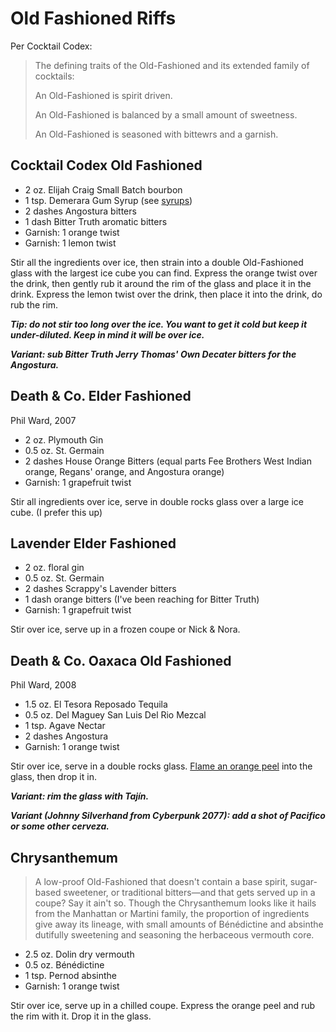 # Old Fashioned Riffs

Per Cocktail Codex:

> The defining traits of the Old-Fashioned and its extended family of cocktails:
>
> An Old-Fashioned is spirit driven.
>
> An Old-Fashioned is balanced by a small amount of sweetness.
>
> An Old-Fashioned is seasoned with bittewrs and a garnish.

## Cocktail Codex Old Fashioned

- 2 oz. Elijah Craig Small Batch bourbon
- 1 tsp. Demerara Gum Syrup (see [syrups](syrups.md))
- 2 dashes Angostura bitters
- 1 dash Bitter Truth aromatic bitters
- Garnish: 1 orange twist
- Garnish: 1 lemon twist

Stir all the ingredients over ice, then strain into a double Old-Fashioned glass
with the largest ice cube you can find. Express the orange twist over the drink,
then gently rub it around the rim of the glass and place it in the drink.
Express the lemon twist over the drink, then place it into the drink, do rub the
rim.

***Tip: do not stir too long over the ice. You want to get it cold but keep it
under-diluted. Keep in mind it will be over ice.***

***Variant: sub Bitter Truth Jerry Thomas' Own Decater bitters for the
Angostura.***

## Death & Co. Elder Fashioned
Phil Ward, 2007

- 2 oz. Plymouth Gin
- 0.5 oz. St. Germain
- 2 dashes House Orange Bitters (equal parts Fee Brothers West Indian orange,
  Regans' orange, and Angostura orange)
- Garnish: 1 grapefruit twist

Stir all ingredients over ice, serve in double rocks glass over a large ice
cube. (I prefer this up)

## Lavender Elder Fashioned

- 2 oz. floral gin
- 0.5 oz. St. Germain
- 2 dashes Scrappy's Lavender bitters
- 1 dash orange bitters (I've been reaching for Bitter Truth)
- Garnish: 1 grapefruit twist

Stir over ice, serve up in a frozen coupe or Nick & Nora.

## Death & Co. Oaxaca Old Fashioned
Phil Ward, 2008

- 1.5 oz. El Tesora Reposado Tequila
- 0.5 oz. Del Maguey San Luis Del Rio Mezcal
- 1 tsp. Agave Nectar
- 2 dashes Angostura
- Garnish: 1 orange twist

Stir over ice, serve in a double rocks glass. [Flame an orange peel](techniques.md) into the
glass, then drop it in.

***Variant: rim the glass with Tajín.***

***Variant (Johnny Silverhand from Cyberpunk 2077): add a shot of Pacifico or
some other cerveza.***

## Chrysanthemum

> A low-proof Old-Fashioned that doesn't contain a base spirit, sugar-based
> sweetener, or traditional bitters—and that gets served up in a coupe? Say it
> ain't so. Though the Chrysanthemum looks like it hails from the Manhattan or
> Martini family, the proportion of ingredients give away its lineage, with
> small amounts of Bénédictine and absinthe dutifully sweetening and seasoning
> the herbaceous vermouth core.

- 2.5 oz. Dolin dry vermouth
- 0.5 oz. Bénédictine
- 1 tsp. Pernod absinthe
- Garnish: 1 orange twist

Stir over ice, serve up in a chilled coupe. Express the orange peel and rub the
rim with it. Drop it in the glass.
